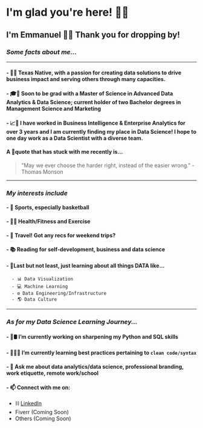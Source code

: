 # **I'm glad you're here!** 🤟🏻
## I'm Emmanuel 👋🏻 Thank you for dropping by!
### *Some facts about me...*
---
#### - 🤠🌵 Texas Native, with a passion for creating data solutions to drive business impact and serving others through many capacities.
#### - 🎓🧠 Soon to be grad with a Master of Science in Advanced Data Analytics & Data Science; current holder of two Bachelor degrees in Management Science and Marketing
#### - 📈🔎 I have worked in Business Intelligence & Enterprise Analytics for over 3 years and I am currently finding my place in Data Science! I hope to one day work as a Data Scientist with a diverse team.

#### A 💭quote that has stuck with me recently is...
> "May we ever choose the harder right, instead of the easier wrong." - Thomas Monson

---
### *My interests include*
#### - 🏀 Sports, especially basketball
#### - 🏋️‍♂️ Health/Fitness and Exercise
#### - 🛫 Travel! Got any recs for weekend trips?
#### - 📚 Reading for self-development, business and data science
#### - 💎Last but not least, just learning about all things **DATA** like...
      - 📊 Data Visualization
      - 💻 Machine Learning
      - ⚙️ Data Engineering/Infrastructure
      - 🌎 Data Culture 
---
### *As for my Data Science Learning Journey...*
#### - 🐍🛢 I’m currently working on sharpening my Python and SQL skills
#### - 👨🏻‍💻 I’m currently learning best practices pertaining to `clean code/syntax`
#### - 💬 Ask me about data analytics/data science, professional branding, work etiquette, remote work/school 
#### - 📫 Connect with me on:
   - ⛓ [LinkedIn](https://www.linkedin.com/in/emmanuelxcortez/)
   - Fiverr (Coming Soon)
   - Others (Coming Soon)

